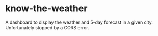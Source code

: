 # know-the-weather

A dashboard to display the weather and 5-day forecast in a given city. Unfortunately stopped by a CORS error.
